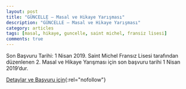 ```yaml
---
layout: post
title: "GÜNCELLE – Masal ve Hikaye Yarışması"
description: "GÜNCELLE – Masal ve Hikaye Yarışması"
category: articles
tags: [masal, hikaye, guncelle, saint michel, fransiz lisesi]
comments: true
---
```


Son Başvuru Tarihi: 1 Nisan 2019. Saint Michel Fransız Lisesi tarafından düzenlenen 2. Masal ve Hikaye Yarışması için son başvuru tarihi 1 Nisan 2019’dur.

[Detaylar ve Başvuru için](http://sm.k12.tr/events/guncelle-masal-ve-hikaye-yarismasi/){:rel="nofollow"}